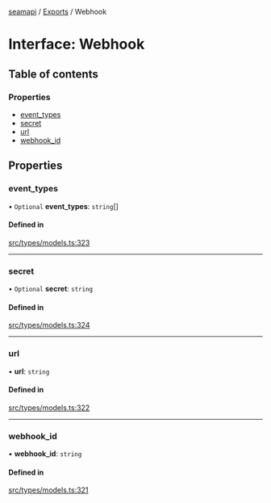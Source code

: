 [seamapi](../README.md) / [Exports](../modules.md) / Webhook

# Interface: Webhook

## Table of contents

### Properties

- [event\_types](Webhook.md#event_types)
- [secret](Webhook.md#secret)
- [url](Webhook.md#url)
- [webhook\_id](Webhook.md#webhook_id)

## Properties

### event\_types

• `Optional` **event\_types**: `string`[]

#### Defined in

[src/types/models.ts:323](https://github.com/seamapi/javascript/blob/main/src/types/models.ts#L323)

___

### secret

• `Optional` **secret**: `string`

#### Defined in

[src/types/models.ts:324](https://github.com/seamapi/javascript/blob/main/src/types/models.ts#L324)

___

### url

• **url**: `string`

#### Defined in

[src/types/models.ts:322](https://github.com/seamapi/javascript/blob/main/src/types/models.ts#L322)

___

### webhook\_id

• **webhook\_id**: `string`

#### Defined in

[src/types/models.ts:321](https://github.com/seamapi/javascript/blob/main/src/types/models.ts#L321)
